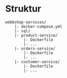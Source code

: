 # Struktur
    webbshop-services/
        |- docker-compose.yml
        |- sql/  
        |- product-service/
            |- Dockerfile
            |- ...
        |- orders-service/
            |- Dockerfile
            |- ...
        |- customer-service/
            |- Dockerfile
            |- ...